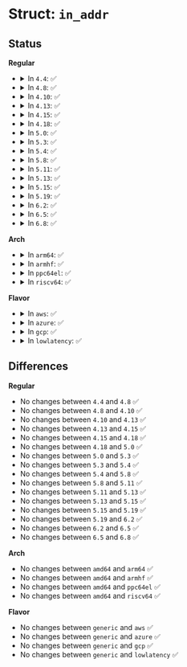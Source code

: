 # Struct: <code>in_addr</code>

## Status
<b>Regular</b>
<ul>
<li>
<details>
<summary>In <code>4.4</code>: ✅</summary>

```c
struct in_addr {
    __be32 s_addr;
};
```
</details>
</li>
<li>
<details>
<summary>In <code>4.8</code>: ✅</summary>

```c
struct in_addr {
    __be32 s_addr;
};
```
</details>
</li>
<li>
<details>
<summary>In <code>4.10</code>: ✅</summary>

```c
struct in_addr {
    __be32 s_addr;
};
```
</details>
</li>
<li>
<details>
<summary>In <code>4.13</code>: ✅</summary>

```c
struct in_addr {
    __be32 s_addr;
};
```
</details>
</li>
<li>
<details>
<summary>In <code>4.15</code>: ✅</summary>

```c
struct in_addr {
    __be32 s_addr;
};
```
</details>
</li>
<li>
<details>
<summary>In <code>4.18</code>: ✅</summary>

```c
struct in_addr {
    __be32 s_addr;
};
```
</details>
</li>
<li>
<details>
<summary>In <code>5.0</code>: ✅</summary>

```c
struct in_addr {
    __be32 s_addr;
};
```
</details>
</li>
<li>
<details>
<summary>In <code>5.3</code>: ✅</summary>

```c
struct in_addr {
    __be32 s_addr;
};
```
</details>
</li>
<li>
<details>
<summary>In <code>5.4</code>: ✅</summary>

```c
struct in_addr {
    __be32 s_addr;
};
```
</details>
</li>
<li>
<details>
<summary>In <code>5.8</code>: ✅</summary>

```c
struct in_addr {
    __be32 s_addr;
};
```
</details>
</li>
<li>
<details>
<summary>In <code>5.11</code>: ✅</summary>

```c
struct in_addr {
    __be32 s_addr;
};
```
</details>
</li>
<li>
<details>
<summary>In <code>5.13</code>: ✅</summary>

```c
struct in_addr {
    __be32 s_addr;
};
```
</details>
</li>
<li>
<details>
<summary>In <code>5.15</code>: ✅</summary>

```c
struct in_addr {
    __be32 s_addr;
};
```
</details>
</li>
<li>
<details>
<summary>In <code>5.19</code>: ✅</summary>

```c
struct in_addr {
    __be32 s_addr;
};
```
</details>
</li>
<li>
<details>
<summary>In <code>6.2</code>: ✅</summary>

```c
struct in_addr {
    __be32 s_addr;
};
```
</details>
</li>
<li>
<details>
<summary>In <code>6.5</code>: ✅</summary>

```c
struct in_addr {
    __be32 s_addr;
};
```
</details>
</li>
<li>
<details>
<summary>In <code>6.8</code>: ✅</summary>

```c
struct in_addr {
    __be32 s_addr;
};
```
</details>
</li>
</ul>
<b>Arch</b>
<ul>
<li>
<details>
<summary>In <code>arm64</code>: ✅</summary>

```c
struct in_addr {
    __be32 s_addr;
};
```
</details>
</li>
<li>
<details>
<summary>In <code>armhf</code>: ✅</summary>

```c
struct in_addr {
    __be32 s_addr;
};
```
</details>
</li>
<li>
<details>
<summary>In <code>ppc64el</code>: ✅</summary>

```c
struct in_addr {
    __be32 s_addr;
};
```
</details>
</li>
<li>
<details>
<summary>In <code>riscv64</code>: ✅</summary>

```c
struct in_addr {
    __be32 s_addr;
};
```
</details>
</li>
</ul>
<b>Flavor</b>
<ul>
<li>
<details>
<summary>In <code>aws</code>: ✅</summary>

```c
struct in_addr {
    __be32 s_addr;
};
```
</details>
</li>
<li>
<details>
<summary>In <code>azure</code>: ✅</summary>

```c
struct in_addr {
    __be32 s_addr;
};
```
</details>
</li>
<li>
<details>
<summary>In <code>gcp</code>: ✅</summary>

```c
struct in_addr {
    __be32 s_addr;
};
```
</details>
</li>
<li>
<details>
<summary>In <code>lowlatency</code>: ✅</summary>

```c
struct in_addr {
    __be32 s_addr;
};
```
</details>
</li>
</ul>

## Differences
<b>Regular</b>
<ul>
<li>
No changes between <code>4.4</code> and <code>4.8</code> ✅
</li>
<li>
No changes between <code>4.8</code> and <code>4.10</code> ✅
</li>
<li>
No changes between <code>4.10</code> and <code>4.13</code> ✅
</li>
<li>
No changes between <code>4.13</code> and <code>4.15</code> ✅
</li>
<li>
No changes between <code>4.15</code> and <code>4.18</code> ✅
</li>
<li>
No changes between <code>4.18</code> and <code>5.0</code> ✅
</li>
<li>
No changes between <code>5.0</code> and <code>5.3</code> ✅
</li>
<li>
No changes between <code>5.3</code> and <code>5.4</code> ✅
</li>
<li>
No changes between <code>5.4</code> and <code>5.8</code> ✅
</li>
<li>
No changes between <code>5.8</code> and <code>5.11</code> ✅
</li>
<li>
No changes between <code>5.11</code> and <code>5.13</code> ✅
</li>
<li>
No changes between <code>5.13</code> and <code>5.15</code> ✅
</li>
<li>
No changes between <code>5.15</code> and <code>5.19</code> ✅
</li>
<li>
No changes between <code>5.19</code> and <code>6.2</code> ✅
</li>
<li>
No changes between <code>6.2</code> and <code>6.5</code> ✅
</li>
<li>
No changes between <code>6.5</code> and <code>6.8</code> ✅
</li>
</ul>
<b>Arch</b>
<ul>
<li>
No changes between <code>amd64</code> and <code>arm64</code> ✅
</li>
<li>
No changes between <code>amd64</code> and <code>armhf</code> ✅
</li>
<li>
No changes between <code>amd64</code> and <code>ppc64el</code> ✅
</li>
<li>
No changes between <code>amd64</code> and <code>riscv64</code> ✅
</li>
</ul>
<b>Flavor</b>
<ul>
<li>
No changes between <code>generic</code> and <code>aws</code> ✅
</li>
<li>
No changes between <code>generic</code> and <code>azure</code> ✅
</li>
<li>
No changes between <code>generic</code> and <code>gcp</code> ✅
</li>
<li>
No changes between <code>generic</code> and <code>lowlatency</code> ✅
</li>
</ul>
